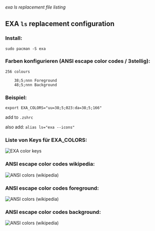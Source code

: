 ###### exa ls replacement file listing

## EXA `ls` replacement configuration

### Install:

```
sudo pacman -S exa
```

### Farben konfigurieren (ANSI escape color codes / 3stellig):

```
256 colours

    38;5;nnn Foreground
    48;5;nnn Background
```

### Beispiel:

`export EXA_COLORS="uu=38;5;023:da=38;5;166"`

add to `.zshrc`

also add: `alias ls="exa --icons"`

### Liste von Keys für EXA_COLORS:

![EXA color keys](https://www.dropbox.com/s/solrao36xmdi55w/2021-07-exa_keys_exa.png?raw=1 "EXA color keys")

### ANSI escape color codes wikipedia:

![ANSI colors (wikipedia)](https://www.dropbox.com/s/o0o2mx74fxcn1pl/2021-07-03%2000_32_06-ANSI%20escape%20code%20-%20Wikipedia_EXA.png?raw=1 "EXA color keys")


### ANSI escape color codes foreground:

![ANSI colors (wikipedia)](https://www.dropbox.com/s/smhdru8ivtzkd5a/2021_07_ANSI_colors_foreground_EXA.png?raw=1 "EXA color keys")

### ANSI escape color codes background:

![ANSI colors (wikipedia)](https://www.dropbox.com/s/9v7r2utfp4go8cp/2021_07_ANSI_colors_background_EXA.png?raw=1 "EXA color keys")